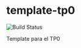 # template-tp0
![Build Status](https://travis-ci.org/mtebele/template-tp0.svg?branch=master)

Template para el TP0
